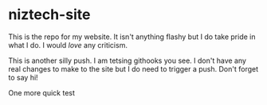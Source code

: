 # niztech-site
<p>This is the repo for my website. It isn't anything flashy but I do take pride in what I do. I would <em>love</em> any criticism.</p>
<p>This is another silly push. I am tetsing githooks you see. I don't have any real changes to make to the site but I do need to trigger a push. Don't forget to say hi!</p>
<p>One more quick test</p>
